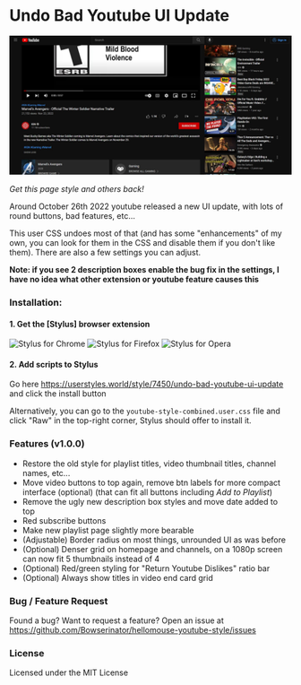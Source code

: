 # Undo Bad Youtube UI Update

<img src="https://github.com/Bowserinator/hellomouse-youtube-style/blob/master/preview/1.JPG?raw=true" width="600px">

*Get this page style and others back!*

Around October 26th 2022 youtube released a new UI update, with lots of round buttons, bad features, etc...

This user CSS undoes most of that (and has some "enhancements" of my own, you can look for them in the CSS and disable them if you don't like them). There are also a few settings you can adjust.

**Note: if you see 2 description boxes enable the bug fix in the settings, I have no idea what other extension or youtube feature causes this**

### Installation:

#### 1. Get the [Stylus] browser extension
![Stylus for Chrome](https://img.shields.io/badge/Get_Stylus_for-Chrome-blue.svg)
![Stylus for Firefox](https://img.shields.io/badge/Get_Stylus_for-Firefox-orange.svg)
![Stylus for Opera](https://img.shields.io/badge/Get_Stylus_for-Opera-red.svg)

#### 2. Add scripts to Stylus
Go here https://userstyles.world/style/7450/undo-bad-youtube-ui-update and click the install button

Alternatively, you can go to the `youtube-style-combined.user.css` file and click "Raw" in the top-right corner, Stylus 
should offer to install it.

### Features (v1.0.0)

- Restore the old style for playlist titles, video thumbnail titles, channel names, etc...
- Move video buttons to top again, remove btn labels for more compact interface (optional) (that can fit all buttons including *Add to Playlist*)
- Remove the ugly new description box styles and move date added to top
- Red subscribe buttons
- Make new playlist page slightly more bearable
- (Adjustable) Border radius on most things, unrounded UI as was before
- (Optional) Denser grid on homepage and channels, on a 1080p screen can now fit 5 thumbnails instead of 4
- (Optional) Red/green styling for "Return Youtube Dislikes" ratio bar
- (Optional) Always show titles in video end card grid

### Bug / Feature Request

Found a bug? Want to request a feature? Open an issue at https://github.com/Bowserinator/hellomouse-youtube-style/issues

### License

Licensed under the MIT License

